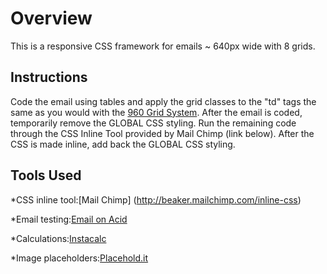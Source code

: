 # Overview #
This is a responsive CSS framework for emails ~ 640px wide with 8 grids.

## Instructions ##

Code the email using tables and apply the grid classes to the "td" tags the same as you would with the [960 Grid System](http://960.gs/). After the email is coded, temporarily remove the GLOBAL CSS styling. Run the remaining code through the CSS Inline Tool provided by Mail Chimp (link below). After the CSS is made inline, add back the GLOBAL CSS styling.
	

## Tools Used ##

*CSS inline tool:[Mail Chimp] (http://beaker.mailchimp.com/inline-css)
	
*Email testing:[Email on Acid](http://www.emailonacid.com/)
	
*Calculations:[Instacalc](http://instacalc.com/9710)

*Image placeholders:[Placehold.it](http://placehold.it)

